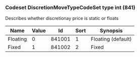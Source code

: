 ### Codeset DiscretionMoveTypeCodeSet type int (841)

Describes whether discretionay price is static or floats

| Name     | Value | Id     | Sort | Synopsis           |
|----------|-------|--------|------|--------------------|
| Floating | 0     | 841001 | 1    | Floating (default) |
| Fixed    | 1     | 841002 | 2    | Fixed              |

